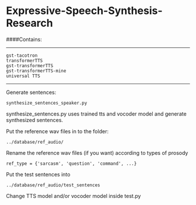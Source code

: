 # Expressive-Speech-Synthesis-Research

####Contains:
___

    gst-tacotron
    transformerTTS
    gst-transformerTTS
    gst-transformerTTS-mine
    universal TTS
___
Generate sentences:
 
    synthesize_sentences_speaker.py
    
synthesize_sentences.py uses trained tts and vocoder model and generate synthesized sentences.

Put the reference wav files in to the folder:
    
    ../database/ref_audio/

Rename the reference wav files (if you want) according to types of prosody
    
    ref_type = {'sarcasm', 'question', 'command', ...}
    
Put the test sentences into

    ../database/ref_audio/test_sentences
    
Change TTS model and/or vocoder model inside test.py